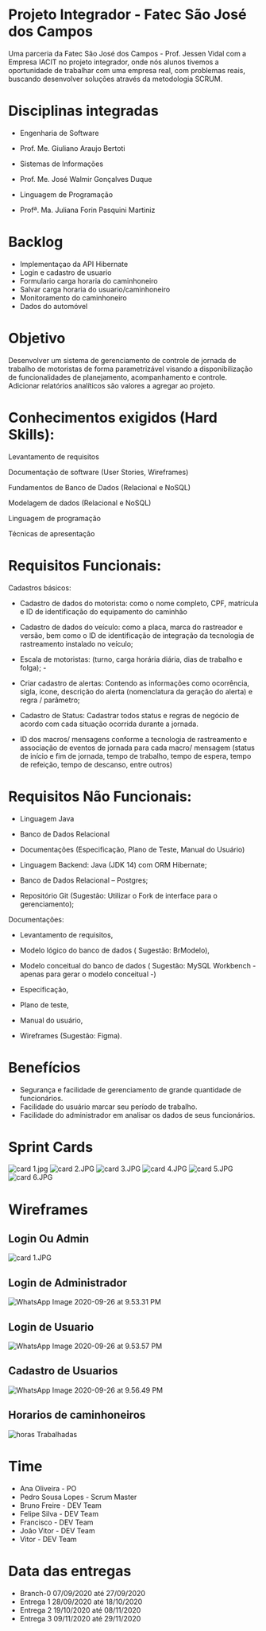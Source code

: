 # Projeto Integrador - Fatec São José dos Campos
Uma parceria da Fatec São José dos Campos - Prof. Jessen Vidal com a Empresa IACIT no projeto integrador, onde nós alunos tivemos a oportunidade de trabalhar com uma empresa real, com problemas reais, buscando desenvolver soluções através da metodologia SCRUM.

# Disciplinas integradas
- Engenharia de Software
- Prof. Me. Giuliano Araujo Bertoti

- Sistemas de Informações
- Prof. Me. José Walmir Gonçalves Duque

- Linguagem de Programação
- Profª. Ma. Juliana Forin Pasquini Martiniz

# Backlog
- Implementaçao da API Hibernate
- Login e cadastro de usuario
- Formulario carga horaria do caminhoneiro
- Salvar carga horaria do usuario/caminhoneiro
- Monitoramento do caminhoneiro
- Dados do automóvel


# Objetivo 

Desenvolver um sistema de gerenciamento de controle de jornada de trabalho de motoristas de forma parametrizável visando a disponibilização de funcionalidades de planejamento, acompanhamento e controle. Adicionar relatórios analíticos são valores a agregar ao projeto.

# Conhecimentos exigidos  (Hard Skills): 

Levantamento de requisitos 

Documentação de software (User Stories, Wireframes) 

Fundamentos de Banco de Dados (Relacional e NoSQL) 

Modelagem de dados (Relacional e NoSQL) 

Linguagem de programação 

Técnicas de apresentação 


# Requisitos Funcionais:  

Cadastros básicos:  

 

- Cadastro de dados do motorista:  como o nome completo, CPF, matrícula e ID de identificação do equipamento do caminhão 

- Cadastro de dados do veículo:  como a placa, marca do rastreador e versão, bem como o ID de identificação de integração da tecnologia de rastreamento instalado no veículo; 

- Escala de motoristas: (turno, carga horária diária, dias de trabalho e folga); - 

- Criar cadastro de alertas: Contendo as informações como ocorrência, sigla, ícone, descrição do alerta (nomenclatura da geração do alerta) e regra / parâmetro; 

- Cadastro de Status: Cadastrar todos status e regras de negócio de acordo com cada situação ocorrida durante a jornada. 

- ID dos macros/ mensagens conforme a tecnologia de rastreamento e associação de eventos de jornada para cada macro/ mensagem (status de início e fim de jornada, tempo de trabalho, tempo de espera, tempo de refeição, tempo de descanso, entre outros)  

 

# Requisitos Não Funcionais: 

- Linguagem Java 

- Banco de Dados Relacional 

- Documentações (Especificação, Plano de Teste, Manual do Usuário) 

- Linguagem  Backend: Java (JDK 14) com ORM Hibernate; 

- Banco de Dados Relacional – Postgres; 

- Repositório Git (Sugestão: Utilizar o Fork de interface para o gerenciamento); 

Documentações: 

- Levantamento de requisitos, 

- Modelo lógico do banco de dados ( Sugestão: BrModelo), 

- Modelo conceitual do banco de dados ( Sugestão: MySQL Workbench - apenas para        gerar o modelo conceitual -) 

- Especificação, 

- Plano de teste,  

- Manual do usuário, 

- Wireframes (Sugestão: Figma). 

# Benefícios
- Segurança e facilidade de gerenciamento de grande quantidade de funcionários.
- Facilidade do usuário marcar seu período de trabalho.
- Facilidade do administrador em analisar os dados de seus funcionários.


# Sprint Cards

![card 1.jpg](https://github.com/Felipe-Silva2002/projetoIntegrador/blob/master/card%201.JPG)
![card 2.JPG](https://github.com/Felipe-Silva2002/projetoIntegrador/blob/master/card%202.JPG)
![card 3.JPG](https://github.com/Felipe-Silva2002/projetoIntegrador/blob/master/card%203.JPG)
![card 4.JPG](https://github.com/Felipe-Silva2002/projetoIntegrador/blob/master/card%204.JPG)
![card 5.JPG](https://github.com/Felipe-Silva2002/projetoIntegrador/blob/master/card%205.JPG)
![card 6.JPG](https://github.com/Felipe-Silva2002/projetoIntegrador/blob/master/card%206.JPG)

# Wireframes

 ## Login Ou Admin
![card 1.JPG](https://github.com/Felipe-Silva2002/projetoIntegrador/blob/master/card%201.JPG)
## Login de Administrador
![WhatsApp Image 2020-09-26 at 9.53.31 PM](https://github.com/Felipe-Silva2002/projetoIntegrador/blob/master/WhatsApp%20Image%202020-09-26%20at%209.53.31%20PM.jpeg)
## Login de Usuario
![WhatsApp Image 2020-09-26 at 9.53.57 PM](https://github.com/Felipe-Silva2002/projetoIntegrador/blob/master/WhatsApp%20Image%202020-09-26%20at%209.53.57%20PM.jpeg)
## Cadastro de Usuarios
![WhatsApp Image 2020-09-26 at 9.56.49 PM](https://github.com/Felipe-Silva2002/projetoIntegrador/blob/master/WhatsApp%20Image%202020-09-26%20at%209.56.49%20PM.jpeg)
## Horarios de caminhoneiros
![horas Trabalhadas](https://github.com/Felipe-Silva2002/projetoIntegrador/blob/master/horas%20Trabalhadas.jpeg)


# Time
- Ana Oliveira - PO
- Pedro Sousa Lopes - Scrum Master
- Bruno Freire - DEV Team
- Felipe Silva - DEV Team
- Francisco - DEV Team
- Joâo Vitor - DEV Team
- Vitor - DEV Team

# Data das entregas

- Branch-0  07/09/2020 até 27/09/2020
- Entrega 1  28/09/2020 até 18/10/2020
- Entrega 2  19/10/2020 até 08/11/2020
- Entrega 3  09/11/2020 até 29/11/2020
